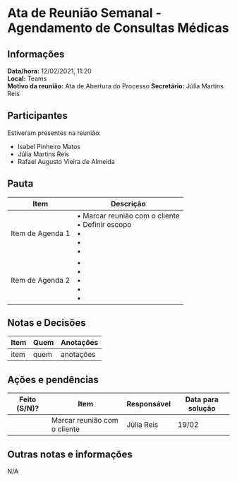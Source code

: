 # Ata de Reunião Semanal - Agendamento de Consultas Médicas

## Informações
**Data/hora:** 12/02/2021, 11:20  
**Local:** Teams  
**Motivo da reunião:** Ata de Abertura do Processo
**Secretário:** Júlia Martins Reis  

## Participantes
Estiveram presentes na reunião:
- Isabel Pinheiro Matos
- Júlia Martins Reis 
- Rafael Augusto Vieira de Almeida 

## Pauta

Item | Descrição
---- | ----
Item de Agenda 1 | • Marcar reunião com o cliente <br>• Definir escopo <br>• <br>• <br>• 
Item de Agenda 2 | • <br>• <br>• <br>• <br>• 

## Notas e Decisões
Item | Quem | Anotações |
---- | ---- | ---- |
item | quem | anotações |


## Ações e pendências
| Feito (S/N)? | Item | Responsável | Data para solução |
| ---- | ---- | ---- | ---- |
| | Marcar reunião com o cliente | Júlia Reis | 19/02 |

## Outras notas e informações
N/A


